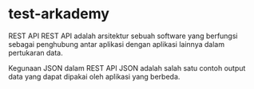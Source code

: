# test-arkademy

REST API
  REST API adalah arsitektur sebuah software yang berfungsi sebagai penghubung antar aplikasi dengan aplikasi lainnya dalam pertukaran data.

Kegunaan JSON dalam REST API
    JSON adalah salah satu contoh output data yang dapat dipakai oleh aplikasi yang berbeda.
